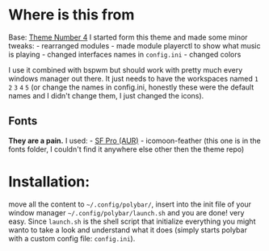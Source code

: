 # Where is this from
Base: [Theme Number 4](https://github.com/adi1090x/polybar-themes)
I started form this theme and made some minor tweaks:
	- rearranged modules
	- made module playerctl to show what music is playing
	- changed interfaces names in `config.ini`
	- changed colors
	
I use it combined with bspwm but should work with pretty much every windows manager out there. It just needs to have the workspaces named `1` `2` `3` `4` `5` (or change the names in config.ini, honestly these were the default names and I didn't change them, I just changed the icons).

## Fonts
**They are a pain.** I used:
	- [SF Pro (AUR)](https://aur.archlinux.org/packages/otf-san-francisco-pro/)
	- icomoon-feather (this one is in the fonts folder, I couldn't find it anywhere else other then the theme repo)
	
# Installation:
move all the content to `~/.config/polybar/`, insert into the init file of your window manager `~/.config/polybar/launch.sh` and you are done! very easy.
	Since `launch.sh` is the shell script that initialize everything you might wanto to take a look and understand what it does (simply starts polybar with a custom config file: `config.ini`).
	


